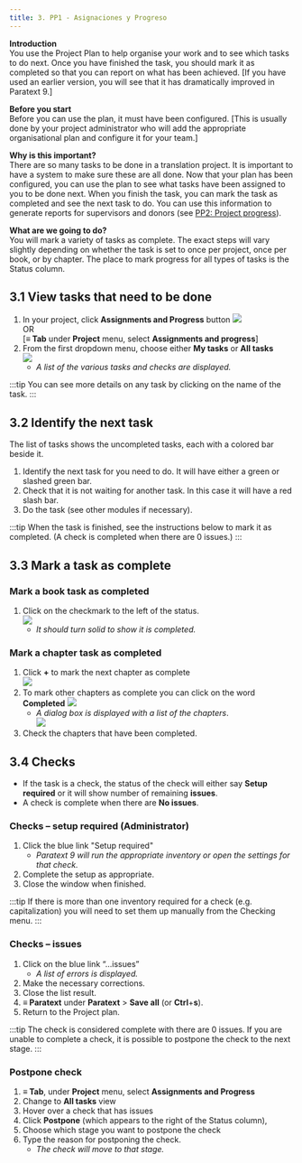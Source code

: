 ```yaml
---
title: 3. PP1 - Asignaciones y Progreso
---
```


**Introduction**  
You use the Project Plan to help organise your work and to see which tasks to do next. Once you have finished the task, you should mark it as completed so that you can report on what has been achieved. [If you have used an earlier version, you will see that it has dramatically improved in Paratext 9.]

**Before you start**  
Before you can use the plan, it must have been configured. [This is usually done by your project administrator who will add the appropriate organisational plan and configure it for your team.]

**Why is this important?**  
There are so many tasks to be done in a translation project. It is important to have a system to make sure these are all done. Now that your plan has been configured, you can use the plan to see what tasks have been assigned to you to be done next. When you finish the task, you can mark the task as completed and see the next task to do. You can use this information to generate reports for supervisors and donors (see [PP2: Project progress](6.PP2.md)).

**What are we going to do?**  
You will mark a variety of tasks as complete. The exact steps will vary slightly depending on whether the task is set to once per project, once per book, or by chapter. The place to mark progress for all types of tasks is the Status column.

## 3.1 View tasks that need to be done

1.  In your project, click **Assignments and Progress** button ![](../media/03751d97bff94e04afee1ef9c87c4d22.png)  
   OR  
   [**≡ Tab** under **Project** menu, select **Assignments and progress**]
1.  From the first dropdown menu, choose either **My tasks** or **All tasks**  
   ![](../media/88de36d54c509d1316babd1b7253efc5.png)
     -  *A list of the various tasks and checks are displayed.*

:::tip 
You can see more details on any task by clicking on the name of the task.
:::


## 3.2 Identify the next task

The list of tasks shows the uncompleted tasks, each with a colored bar beside it.

1.  Identify the next task for you need to do. It will have either a green or slashed green bar.
1.  Check that it is not waiting for another task. In this case it will have a red slash bar.
1.  Do the task (see other modules if necessary).

:::tip 
When the task is finished, see the instructions below to mark it as completed. (A check is completed when there are 0 issues.)
:::

## 3.3 Mark a task as complete

### Mark a book task as completed

1.  Click on the checkmark to the left of the status.  
   ![](../media/e7f0dce290e93fc005ea761da0f7ed23.png)
     -   *It should turn solid to show it is completed.*



### Mark a chapter task as completed

1.  Click **+** to mark the next chapter as complete  
   ![](../media/d6dc2e25549769d056778dfb6449a9e1.png)
1.  To mark other chapters as complete you can click on the word **Completed** ![](../media/2c4b7afffd2875b89c569c46c1067352.png)
     -  *A dialog box is displayed with a list of the chapters*.  
       ![](../media/7efa90ca176b6af0392c215d30acdb51.png)
2.  Check the chapters that have been completed.

## 3.4 Checks

-   If the task is a check, the status of the check will either say **Setup required** or it will show number of remaining **issues**.
-   A check is complete when there are **No issues**.

### Checks – setup required (Administrator)

1.  Click the blue link "Setup required"
     -  *Paratext 9 will run the appropriate inventory or open the settings for that check.*
1.  Complete the setup as appropriate.
1.  Close the window when finished.

:::tip 
If there is more than one inventory required for a check (e.g. capitalization) you will need to set them up manually from the Checking menu.
:::

### Checks – issues

1.  Click on the blue link “…issues”
     -  *A list of errors is displayed.*
1.  Make the necessary corrections.
1.  Close the list result.
1.  **≡ Paratext** under **Paratext** \> **Save all** (or **Ctrl**+**s**).
1.  Return to the Project plan.

:::tip 
The check is considered complete with there are 0 issues. If you are unable to complete a check, it is possible to postpone the check to the next stage.
:::

### Postpone check

1.  **≡ Tab**, under **Project** menu, select **Assignments and Progress**
1.  Change to **All tasks** view
1.  Hover over a check that has issues
1.  Click **Postpone** (which appears to the right of the Status column),
1.  Choose which stage you want to postpone the check
1.  Type the reason for postponing the check.
     -  *The check will move to that stage.*
